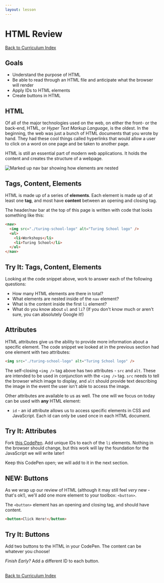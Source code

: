 ```yaml
---
layout: lesson
---
```


# HTML Review

<a href="../">Back to Curriculum Index</a>

## Goals

- Understand the purpose of HTML
- Be able to read through an HTML file and anticipate what the browser will render
- Apply IDs to HTML elements
- Create buttons in HTML

## HTML

Of all of the major technologies used on the web, on either the front- or the back-end, HTML, or _Hyper Text Markup Language_, is the oldest. In the beginning, the web was just a bunch of HTML documents that you wrote by hand. They had these cool things called hyperlinks that would allow a user to click on a word on one page and be taken to another page.

HTML is still an essential part of modern web applications. It holds the content and creates the structure of a webpage.

<img src="{{ site.url}}/assets/images/header-buckets.png" alt="Marked up nav bar showing how elements are nested"/>

## Tags, Content, Elements

HTML is made up of a series of **elements**. Each element is made up of at least one **tag**, and most have **content** between an opening and closing tag.

The header/nav bar at the top of this page is written with code that looks something like this:

```html
<nav>
  <img src="./turing-school-logo" alt="Turing School logo" />
  <ul>
    <li>Workshops</li>
    <li>Turing School</li>
  </ul>
</nav>
```

<div class="try-it-new">
  <h2>Try It: Tags, Content, Elements</h2>
  <p>Looking at the code snippet above, work to answer each of the following questions:</p>
  <ul>
    <li>How many HTML elements are there in total?</li>
    <li>What elements are nested inside of the <code>nav</code> element?</li>
    <li>What is the content inside the first <code>li</code> element?</li>
    <li>What do you know about <code>ul</code> and <code>li</code>? (If you don't know much or aren't sure, you can absolutely Google it!)</li>
  </ul>
</div>

## Attributes

HTML attributes give us the ability to provide more information about a specific element. The code snippet we looked at in the previous section had one element with two attributes:

```html
<img src="./turing-school-logo" alt="Turing School logo" />
```

The self-closing `<img />` tag above has two attributes - `src` and `alt`. These are intended to be used in conjunction with the `<img />` tag. `src` needs to tell the browser which image to display, and `alt` should provide text describing the image in the event the user isn't able to access the image.

Other attributes are available to us as well. The one will we focus on today can be used with **any** HTML element:
- `id` - an id attribute allows us to access specific elements in CSS and JavaScript. Each id can only be used once in each HTML document.

<div class="try-it-new">
  <h2>Try It: Attributes</h2>
  <p>Fork <a target="blank" href="https://codepen.io/turing-school/pen/jOPKpzB?editors=1010">this CodePen</a>. Add unique IDs to each of the <code>li</code> elements. Nothing in the browser should change, but this work will lay the foundation for the JavaScript we will write later!</p>
  <p>Keep this CodePen open; we will add to it in the next section.</p>
</div>

## NEW: Buttons

As we wrap up our review of HTML (although it may still feel _very_ new - that's ok!), we'll add one more element to your toolbox: `<button>`.

The `<button>` element has an opening and closing tag, and should have content.

```html
<button>Click Here!</button>
```

<div class="try-it-new">
  <h2>Try It: Buttons</h2>
  <p>Add two buttons to the HTML in your CodePen. The content can be whatever you choose!</p>
  <p><em>Finish Early?</em> Add a different ID to each button.</p>
</div>

<br>
<a href="../">Back to Curriculum Index</a>
